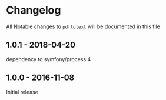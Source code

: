 # Changelog

All Notable changes to `pdftotext` will be documented in this file

## 1.0.1 - 2018-04-20

dependency to symfony/process 4

## 1.0.0 - 2016-11-08

Initial release
